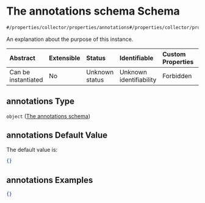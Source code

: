 # The annotations schema Schema

```txt
#/properties/collector/properties/annotations#/properties/collector/properties/annotations
```

An explanation about the purpose of this instance.

| Abstract            | Extensible | Status         | Identifiable            | Custom Properties | Additional Properties | Access Restrictions | Defined In                                                        |
| :------------------ | :--------- | :------------- | :---------------------- | :---------------- | :-------------------- | :------------------ | :---------------------------------------------------------------- |
| Can be instantiated | No         | Unknown status | Unknown identifiability | Forbidden         | Allowed               | none                | [values.schema.json\*](values.schema.json "open original schema") |

## annotations Type

`object` ([The annotations schema](values-properties-the-collector-schema-properties-the-annotations-schema.md))

## annotations Default Value

The default value is:

```json
{}
```

## annotations Examples

```json
{}
```

